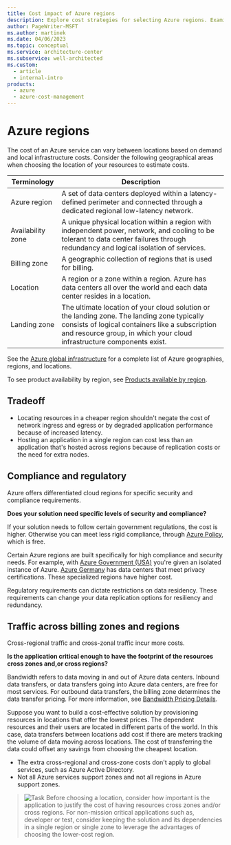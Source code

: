 ```yaml
---
title: Cost impact of Azure regions
description: Explore cost strategies for selecting Azure regions. Examine tradeoffs, compliance and regulatory issues, and traffic costs across billing zones and regions.
author: PageWriter-MSFT
ms.author: martinek
ms.date: 04/06/2023
ms.topic: conceptual
ms.service: architecture-center
ms.subservice: well-architected
ms.custom:
  - article
  - internal-intro
products:
  - azure
  - azure-cost-management
---
```


# Azure regions

The cost of an Azure service can vary between locations based on demand and local infrastructure costs. Consider the following geographical areas when choosing the location of your resources to estimate costs.

|Terminology|Description|
|---|---|
|Azure region|A set of data centers deployed within a latency-defined perimeter and connected through a dedicated regional low-latency network. |
|Availability zone |A unique physical location within a region with independent power, network, and cooling to be tolerant to data center failures through redundancy and logical isolation of services.|
|Billing zone|A geographic collection of regions that is used for billing.|
|Location|A region or a zone within a region. Azure has data centers all over the world and each data center resides in a location. |
|Landing zone|The ultimate location of your cloud solution or the landing zone. The landing zone typically consists of logical containers like a subscription and resource group, in which your cloud infrastructure components exist. |

See the [Azure global infrastructure](https://azure.microsoft.com/global-infrastructure) for a complete list of Azure geographies, regions, and locations.

To see product availability by region, see [Products available by region](https://azure.microsoft.com/global-infrastructure/services/).

## Tradeoff

- Locating resources in a cheaper region shouldn't negate the cost of network ingress and egress or by degraded application performance because of increased latency.
- Hosting an application in a single region can cost less than an application that's hosted across regions because of replication costs or the need for extra nodes.

## Compliance and regulatory
Azure offers differentiated cloud regions for specific security and compliance requirements.

**Does your solution need specific levels of security and compliance?**
 
If your solution needs to follow certain government regulations, the cost is higher. Otherwise you can meet less rigid compliance, through [Azure Policy](/azure/governance/policy/overview), which is free.

Certain Azure regions are built specifically for high compliance and security needs. For example, with [Azure Government (USA)](/azure/azure-government/) you're given an isolated instance of Azure. [Azure Germany](https://azure.microsoft.com/global-infrastructure/germany/) has data centers that meet privacy certifications. These specialized regions have higher cost.

Regulatory requirements can dictate restrictions on data residency. These requirements can change your data replication options for resiliency and redundancy.

## Traffic across billing zones and regions
Cross-regional traffic and cross-zonal traffic incur more costs.

**Is the application critical enough to have the footprint of the resources cross zones and,or cross regions?**

Bandwidth refers to data moving in and out of Azure data centers. Inbound data transfers, or data transfers going into Azure data centers, are free for most services. For outbound data transfers, the billing zone determines the data transfer pricing. For more information, see [Bandwidth Pricing Details](https://azure.microsoft.com/pricing/details/bandwidth/?cdn=disable).

Suppose you want to build a cost-effective solution by provisioning resources in locations that offer the lowest prices. The dependent resources and their users are located in different parts of the world. In this case, data transfers between locations add cost if there are meters tracking the volume of data moving across locations. The cost of transferring the data could offset any savings from choosing the cheapest location.
- The extra cross-regional and cross-zone costs don't apply to global services, such as Azure Active Directory.
- Not all Azure services support zones and not all regions in Azure support zones.

> ![Task](./images/i-best-practices.png) Before choosing a location, consider how important is the application to justify the cost of having resources cross zones and/or cross regions. For non-mission critical applications such as, developer or test, consider keeping the solution and its dependencies in a single region or single zone to leverage the advantages of choosing the lower-cost region.
